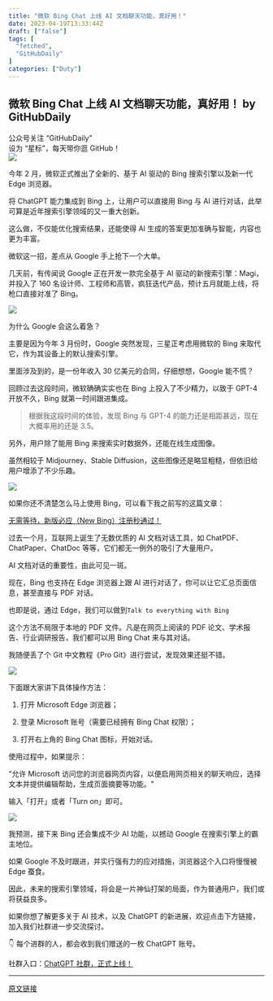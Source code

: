 ```yaml
---
title: "微软 Bing Chat 上线 AI 文档聊天功能，真好用！"
date: 2023-04-19T13:33:44Z
draft: ["false"]
tags: [
  "fetched",
  "GitHubDaily"
]
categories: ["Duty"]
---
```

微软 Bing Chat 上线 AI 文档聊天功能，真好用！ by GitHubDaily
------
<div><section data-mpa-powered-by="yiban.io"><span>公众号关注 “GitHubDaily”</span><span></span></section><section><span>设为 “</span><span>星标</span><span>”，每天带你逛 GitHub！</span><span></span></section><section><img data-cropselx1="0" data-cropselx2="553" data-cropsely1="0" data-cropsely2="357" data-galleryid="" data-ratio="0.562962962962963" data-s="300,640" data-src="https://mmbiz.qpic.cn/mmbiz_png/uDRkMWLia28gXNnUiaiaW0AExOUqEEgTKqLoT64ia8LrymQD264Z98XLhyqicF4z9XicF5Gv4KS65XYDWYN08c6Lwt9Q/640?wx_fmt=png" data-type="jpeg" data-w="1080" src="https://mmbiz.qpic.cn/mmbiz_png/uDRkMWLia28gXNnUiaiaW0AExOUqEEgTKqLoT64ia8LrymQD264Z98XLhyqicF4z9XicF5Gv4KS65XYDWYN08c6Lwt9Q/640?wx_fmt=png"></section><p cid="n134" mdtype="paragraph"><span md-inline="plain">今年 2 月，微软正式推出了全新的、基于 AI 驱动的 Bing 搜索引擎以及新一代 Edge 浏览器。</span></p><p cid="n141" mdtype="paragraph"><span md-inline="plain">将 ChatGPT 能力集成到 Bing 上，让用户可以直接用 Bing 与 AI 进行对话，<span>此举</span>可算是近年搜索引擎领域的又一重大创新。</span></p><p cid="n169" mdtype="paragraph"><span md-inline="plain">这么做，不仅能优化搜索结果，还能使得 AI 生成的答案更加准确与智能，内容也更为丰富。</span></p><p cid="n151" mdtype="paragraph"><span md-inline="plain">微软这一招，差点从 Google 手上抢下一个大单。</span></p><p cid="n179" mdtype="paragraph"><span md-inline="plain">几天前，有传闻说 Google 正在开发一款完全基于 AI 驱动的新搜索引擎：Magi，并投入了 160 名设计师、工程师和高管，疯狂迭代<span>产品</span>，预计五月就能上线，将枪口直接对准了 Bing。</span></p><p cid="n179" mdtype="paragraph"><span md-inline="plain"><img data-galleryid="" data-ratio="0.7398148148148148" data-s="300,640" data-src="https://mmbiz.qpic.cn/mmbiz_png/uDRkMWLia28gXNnUiaiaW0AExOUqEEgTKqLooqhUPMnjMNa6KQ1unMod770tRm6LZbmuoTYuV37s9PQL6N3NktvUA/640?wx_fmt=png" data-type="png" data-w="1080" src="https://mmbiz.qpic.cn/mmbiz_png/uDRkMWLia28gXNnUiaiaW0AExOUqEEgTKqLooqhUPMnjMNa6KQ1unMod770tRm6LZbmuoTYuV37s9PQL6N3NktvUA/640?wx_fmt=png"></span></p><p cid="n191" mdtype="paragraph"><span md-inline="plain">为什么 Google 会这么着急？</span></p><p cid="n191" mdtype="paragraph"><span md-inline="plain">主要是因为今年 3 月份时，Google 突然发现，三星正考虑用微软的 Bing 来取代它，作为其设备上的默认搜索引擎。</span></p><p cid="n197" mdtype="paragraph"><span md-inline="plain">里面涉及到的，是一份年收入 30 亿美元的合同，仔细想想，Google 能不慌？</span></p><p cid="n177" mdtype="paragraph"><span md-inline="plain">回顾过去这段时间，微软确确实实也在 Bing 上投入了不少精力，以致于 GPT-4 开放不久，Bing 就第一时间跟进集成。</span></p><blockquote cid="n203" mdtype="blockquote"><p cid="n207" mdtype="paragraph"><span md-inline="plain">根据我这段时间的体验，发现 Bing 与 GPT-4 的能力还是相距甚远，现在大概率用的还是 3.5。</span></p></blockquote><p cid="n205" mdtype="paragraph"><span md-inline="plain">另外，用户除了能用 Bing 来搜索实时数据外，还能在线生成图像。</span></p><p cid="n208" mdtype="paragraph"><span md-inline="plain">虽然相较于 Midjourney、Stable Diffusion，这些图像还是略显粗糙，但依旧给用户增添了不少乐趣。</span></p><p><img data-galleryid="" data-ratio="1.2787037037037037" data-s="300,640" data-src="https://mmbiz.qpic.cn/mmbiz_png/uDRkMWLia28gXNnUiaiaW0AExOUqEEgTKqLHNriaD9DcUoEmvPBNb0OTltYNojVqEdNIfvZkeODLicoZ95dSNuArIvQ/640?wx_fmt=png" data-type="png" data-w="1080" src="https://mmbiz.qpic.cn/mmbiz_png/uDRkMWLia28gXNnUiaiaW0AExOUqEEgTKqLHNriaD9DcUoEmvPBNb0OTltYNojVqEdNIfvZkeODLicoZ95dSNuArIvQ/640?wx_fmt=png"></p><p cid="n157" mdtype="paragraph"><span md-inline="plain">如果你还不清楚怎么马上使用 Bing，可以看下我之前写的这篇文章：</span></p><p cid="n212" mdtype="paragraph"><span md-inline="plain"><a target="_blank" href="http://mp.weixin.qq.com/s?__biz=MzAxOTcxNTIwNQ==&amp;mid=2457981091&amp;idx=1&amp;sn=f3a8f63c6868d6a0e2ed2816f648e6f2&amp;chksm=8cb7b549bbc03c5f3dfe1430ff7581141e4571e0eb8cf2fa2d4312adeb1827778e0edab2a918&amp;scene=21#wechat_redirect" textvalue="无需等待，新版必应（New Bing）注册秒通过！" linktype="text" imgurl="" imgdata="null" data-itemshowtype="0" tab="innerlink" data-linktype="2">无需等待，新版必应（New Bing）注册秒通过！</a></span><span md-inline="plain"><br></span></p><p cid="n161" mdtype="paragraph"><span md-inline="plain">过去一个月，互联网上诞生了无数优质的 AI 文档对话工具，如 ChatPDF、ChatPaper、ChatDoc 等等，它们都无一例外的吸引了大量用户。</span></p><p cid="n165" mdtype="paragraph"><span md-inline="plain">AI 文档对话的重要性，由此可见一斑。</span></p><p cid="n136" mdtype="paragraph"><span md-inline="plain">现在，Bing 也支持在 Edge 浏览器上跟 AI 进行对话了，你可以让它汇总页面信息，甚至直接与 PDF 对话。</span></p><p cid="n216" mdtype="paragraph"><span md-inline="plain">也即是说，通过 Edge，我们可以做到</span><span md-inline="code" spellcheck="false"><code>Talk to everything with Bing</code></span></p><p cid="n114" mdtype="paragraph"><span md-inline="plain">这个方法不局限于本地的 PDF 文件。凡是在网页上阅读的 PDF 论文、学术报告、行业调研报告，我们都可以用 Bing Chat 来与其对话。</span></p><p cid="n229" mdtype="paragraph"><span md-inline="plain">我随便丢了个 Git 中文教程《Pro Git》进行尝试，发现效果还挺不错。</span></p><p cid="n226" mdtype="paragraph"><span md-inline="image" data-src="https://p.ipic.vip/fkuvpc.png"><img data-ratio="0.6685185185185185" data-src="https://mmbiz.qpic.cn/mmbiz_png/uDRkMWLia28gXNnUiaiaW0AExOUqEEgTKqLE8iaF9ZvR0HyeO6nWkglNYHk54vxwogo73jBibcuLdd3DKBSE8eG1nPw/640?wx_fmt=png" data-type="png" data-w="1080" src="https://mmbiz.qpic.cn/mmbiz_png/uDRkMWLia28gXNnUiaiaW0AExOUqEEgTKqLE8iaF9ZvR0HyeO6nWkglNYHk54vxwogo73jBibcuLdd3DKBSE8eG1nPw/640?wx_fmt=png"></span></p><p cid="n116" mdtype="paragraph"><span md-inline="plain">下面跟大家讲下具体操作方法：</span></p><ol cid="n118" mdtype="list"><li><p cid="n120" mdtype="paragraph"><span md-inline="plain">打开 Microsoft Edge 浏览器；</span></p></li><li><p cid="n123" mdtype="paragraph"><span md-inline="plain">登录 Microsoft 账号（需要已经拥有 Bing Chat 权限）；</span></p></li><li><p cid="n126" mdtype="paragraph"><span md-inline="plain">打开右上角的 Bing Chat 图标，开始对话。</span></p></li></ol><p cid="n128" mdtype="paragraph"><span md-inline="plain">使用过程中，如果提示：</span></p><p cid="n130" mdtype="paragraph"><span md-inline="plain">"允许 Microsoft 访问您的浏览器网页内容，以便启用网页相关的聊天响应，选择文本并提供编辑帮助，生成页面摘要等功能。"</span></p><p cid="n132" mdtype="paragraph"><span md-inline="plain">输入「打开」或者「Turn on」即可。</span></p><p cid="n231" mdtype="paragraph"><span md-inline="imgtag" data-src="https://p.ipic.vip/m59w9g.png"><img data-ratio="0.73224043715847" data-src="https://mmbiz.qpic.cn/mmbiz_png/uDRkMWLia28gXNnUiaiaW0AExOUqEEgTKqLetadxFzduHogic4eOOJNExyt9bnqjL9qZGqbDJEUrT9ZZGc4twia6Kng/640?wx_fmt=png" data-type="png" data-w="732" src="https://mmbiz.qpic.cn/mmbiz_png/uDRkMWLia28gXNnUiaiaW0AExOUqEEgTKqLetadxFzduHogic4eOOJNExyt9bnqjL9qZGqbDJEUrT9ZZGc4twia6Kng/640?wx_fmt=png"></span></p><p cid="n234" mdtype="paragraph"><span md-inline="plain">我预测，<span>接下</span><span>来 </span>Bing 还会集成不少 AI 功能，以撼动 Google 在搜索引擎上的霸主地位。</span></p><p cid="n235" mdtype="paragraph"><span md-inline="plain">如果 Google 不及时跟进，并实行强有力的应对措施，浏览器这个入口将慢慢被 Edge 蚕食。</span></p><p cid="n237" mdtype="paragraph"><span md-inline="plain">因此，未来的搜索引擎领域，将会是一片神仙打架的局面，作为普通用户，<span>我们或将</span>获益良多。</span></p><p cid="n85" mdtype="paragraph">如果你想了解更多关于 AI 技术，以及 ChatGPT 的新进展，欢迎点击下方链接，加入我们社群进一步交流探讨。<br></p><p cid="n85" mdtype="paragraph">👇 每个进群的人，都会收到我们赠送的一枚 ChatGPT 账号。</p><p cid="n85" mdtype="paragraph">社群入口：<a target="_blank" href="http://mp.weixin.qq.com/s?__biz=MzAxOTcxNTIwNQ==&amp;mid=2457981555&amp;idx=2&amp;sn=352f92dfded8bcee67b419519d92ffbb&amp;chksm=8cb7b799bbc03e8f612b5dc9cd0413a445b87e7bbcb2ebfcacb288dd2e9769eb45b56a8ad946&amp;scene=21#wechat_redirect" textvalue="ChatGPT 社群，正式上线！" linktype="text" imgurl="" imgdata="null" data-itemshowtype="0" tab="innerlink" data-linktype="2" hasload="1"><span md-inline="plain">ChatGPT 社群，正式上线！</span></a></p><section><mp-common-profile data-pluginname="mpprofile" data-weui-theme="light" data-id="MzAxOTcxNTIwNQ==" data-headimg="http://mmbiz.qpic.cn/mmbiz_png/uDRkMWLia28ia8xsyOClt8NDDCTAZNaDsEic4EEpUG1FPduFr5TUMK1GbDiaFX0qNCJiaS2XPfHzWlFicK95v1a9ic7Vg/0?wx_fmt=png" data-nickname="GitHubDaily" data-alias="GitHubDaily" data-signature="专注于分享 GitHub 上知名的 Python、Java、Web、AI、数据分析等多个领域的优质学习资源、开源项目及开发者工具，为 GitHub 开发者提供优质编程资讯。" data-from="0" data-is_biz_ban="0"></mp-common-profile></section><p><mp-style-type data-value="3"></mp-style-type></p></div>  
<hr>
<a href="https://mp.weixin.qq.com/s/zARxz-cvD3qB38qOQdu1Mg",target="_blank" rel="noopener noreferrer">原文链接</a>
